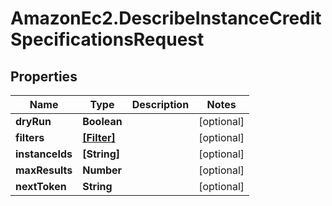 # AmazonEc2.DescribeInstanceCreditSpecificationsRequest

## Properties

Name | Type | Description | Notes
------------ | ------------- | ------------- | -------------
**dryRun** | **Boolean** |  | [optional] 
**filters** | [**[Filter]**](Filter.md) |  | [optional] 
**instanceIds** | **[String]** |  | [optional] 
**maxResults** | **Number** |  | [optional] 
**nextToken** | **String** |  | [optional] 


